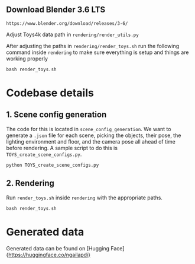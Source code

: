 
## Download Blender 3.6 LTS

```
https://www.blender.org/download/releases/3-6/
```
Adjust Toys4k data path in `rendering/render_utils.py`

After adjusting the paths in `rendering/render_toys.sh` run the following command inside `rendering` to make sure everything is setup and things are working properly
```
bash render_toys.sh
```

# Codebase details
## 1. Scene config generation
The code for this is located in `scene_config_generation`. We want to generate a `.json` file for each scene, picking the objects, their pose, the lighting environment and floor, and the camera pose all ahead of time before rendering. A sample script to do this is `TOYS_create_scene_configs.py`.
```
python TOYS_create_scene_configs.py
```
## 2. Rendering
Run `render_toys.sh` inside `rendering` with the appropriate paths. 
```
bash render_toys.sh
```
# Generated data
Generated data can be found on [Hugging Face]{https://huggingface.co/ngailapdi}
